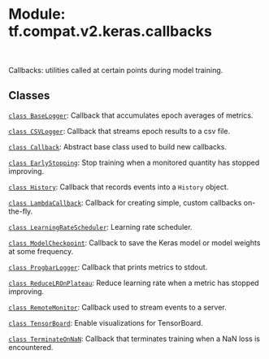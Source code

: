 <div itemscope itemtype="http://developers.google.com/ReferenceObject">
<meta itemprop="name" content="tf.compat.v2.keras.callbacks" />
<meta itemprop="path" content="Stable" />
</div>

# Module: tf.compat.v2.keras.callbacks


<table class="tfo-notebook-buttons tfo-api" align="left">
</table>



Callbacks: utilities called at certain points during model training.



## Classes

[`class BaseLogger`](../../../../tf/keras/callbacks/BaseLogger.md): Callback that accumulates epoch averages of metrics.

[`class CSVLogger`](../../../../tf/keras/callbacks/CSVLogger.md): Callback that streams epoch results to a csv file.

[`class Callback`](../../../../tf/keras/callbacks/Callback.md): Abstract base class used to build new callbacks.

[`class EarlyStopping`](../../../../tf/keras/callbacks/EarlyStopping.md): Stop training when a monitored quantity has stopped improving.

[`class History`](../../../../tf/keras/callbacks/History.md): Callback that records events into a `History` object.

[`class LambdaCallback`](../../../../tf/keras/callbacks/LambdaCallback.md): Callback for creating simple, custom callbacks on-the-fly.

[`class LearningRateScheduler`](../../../../tf/keras/callbacks/LearningRateScheduler.md): Learning rate scheduler.

[`class ModelCheckpoint`](../../../../tf/keras/callbacks/ModelCheckpoint.md): Callback to save the Keras model or model weights at some frequency.

[`class ProgbarLogger`](../../../../tf/keras/callbacks/ProgbarLogger.md): Callback that prints metrics to stdout.

[`class ReduceLROnPlateau`](../../../../tf/keras/callbacks/ReduceLROnPlateau.md): Reduce learning rate when a metric has stopped improving.

[`class RemoteMonitor`](../../../../tf/keras/callbacks/RemoteMonitor.md): Callback used to stream events to a server.

[`class TensorBoard`](../../../../tf/keras/callbacks/TensorBoard.md): Enable visualizations for TensorBoard.

[`class TerminateOnNaN`](../../../../tf/keras/callbacks/TerminateOnNaN.md): Callback that terminates training when a NaN loss is encountered.



